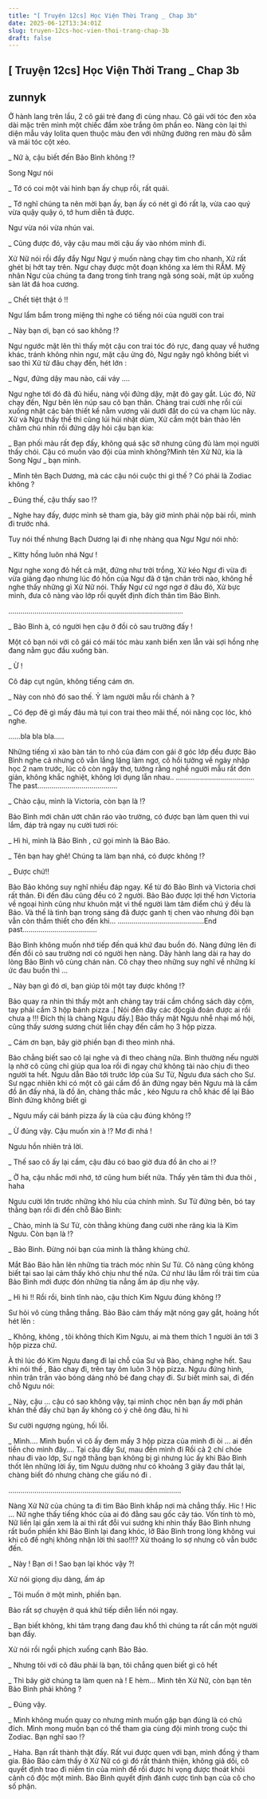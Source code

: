 ```yaml
---
title: "[ Truyện 12cs] Học Viện Thời Trang _ Chap 3b"
date: 2025-06-12T13:34:01Z
slug: truyen-12cs-hoc-vien-thoi-trang-chap-3b
draft: false
---
```


## [ Truyện 12cs] Học Viện Thời Trang _ Chap 3b

## zunnyk

Ở hành lang trên lầu, 2 cô gái trẻ đang đi cùng nhau. Cô gái với tóc đen xõa dài mặc trên mình một chiếc đầm xòe trắng ôm phần eo. Nàng còn lại thì diện mẫu váy lolita quen thuộc màu đen với những đường ren màu đỏ sẫm và mái tóc cột xéo.
 
_ Nữ à, cậu biết đến Bảo Bình không !?
 
Song Ngư nói 
 
_ Tớ có coi một vài hình bạn ấy chụp rồi, rất quái.
 
_ Tớ nghĩ chúng ta nên mời bạn ấy, bạn ấy có nét gì đó rất lạ, vừa cao quý vừa quậy quậy ó, tớ hum diễn tả được.
 
Ngư vừa nói vừa nhún vai.
 
_ Cũng được đó, vậy cậu mau mời cậu ấy vào nhóm mình đi.
 
Xử Nữ nói rồi đẩy đẩy Ngư Ngư ý muốn nàng chạy tìm cho nhanh. Xử rất ghét bị hớt tay trên. 
Ngư chạy được một đoạn không xa lém thì RẦM. Mỹ nhân Ngư của chúng ta đang trong tình trang ngã sóng soài, mặt úp xuống sàn lát đá hoa cương.
 
_ Chết tiệt thật ó !!
 
Ngư lẩm bẩm trong miệng thì nghe có tiếng nói của người con trai
 
_ Này bạn ơi, bạn có sao không !?
 
Ngư ngước mặt lên thì thấy một cậu con trai tóc đỏ rực, đang quay về hướng khác, tránh không nhìn ngư, mặt cậu ửng đỏ, Ngư ngây ngô không biết vì sao thì Xử từ đâu chạy đến, hét lớn :
 
_ Ngư, đứng dậy mau nào, cái váy ….
 
Ngư nghe tới đó đã đủ hiểu, nàng vội đứng dậy, mặt đỏ gay gắt. Lúc đó, Nữ chạy đến, Ngư bẽn lẽn núp sau cô bạn thân. Chàng trai cười nhẹ rồi cúi xuống nhặt các bản thiết kế nằm vương vãi dưới đất do cú va chạm lúc nãy. Xử và Ngư thấy thế thì cũng lúi húi nhặt dùm, Xử cầm một bản thảo lên chăm chú nhìn rồi đứng dậy hỏi cậu bạn kia:
 
_ Bạn phối màu rất đẹp đấy, không quá sặc sỡ nhưng cũng đủ làm mọi người thấy chói. Cậu có muốn vào đội của mình không?Mình tên Xử Nữ, kia là Song Ngư _ bạn mình.
 
_ Mình tên Bạch Dương, mà các cậu nói cuộc thi gì thế ? Có phải là Zodiac không ?
 
_ Đúng thế, cậu thấy sao !?
 
_ Nghe hay đấy, được mình sẽ tham gia, bây giờ mình phải nộp bài rồi, mình đi trước nhá.
 
Tuy nói thế nhưng Bạch Dương lại đi nhẹ nhàng qua Ngư Ngư nói nhỏ:
 
_ Kitty hồng luôn nhá Ngư !
 
Ngư nghe xong đỏ hết cả mặt, đứng như trời trồng, Xử kéo Ngư đi vừa đi vừa giảng đạo nhưng lúc đó hồn của Ngư đã ở tận chân trời nào, không hề nghe thấy những gì Xử Nữ nói.
Thấy Ngư cứ ngơ ngơ ở đâu đó, Xử bực mình, đưa cô nàng vào lớp rồi quyết định đích thân tìm Bảo Bình.
 
……………………………………….…………………………………..
 
_ Bảo Bình à, có người hẹn cậu ở đồi cỏ sau trường đấy !
 
Một cô bạn nói với cô gái có mái tóc màu xanh biển xen lẫn vài sợi hồng nhẹ đang nằm gục đầu xuống bàn. 
 
_ Ừ ! 
 
Cô đáp cụt ngũn, không tiếng cám ơn. 
 
_ Này con nhỏ đó sao thế. Ỷ làm người mẫu rồi chảnh à ?
 
_ Có đẹp đẽ gì mấy đâu mà tụi con trai theo mãi thế, nói năng cọc lóc, khó nghe.
 
……bla bla bla…..
 
Những tiếng xì xào bàn tán to nhỏ của đám con gái ở góc lớp đều được Bảo Bình nghe cả nhưng cô vẫn lẳng lặng làm ngơ, cô hồi tưởng về ngày nhập học 2 nam trước, lúc cô còn ngây thơ, tưởng rằng nghề người mẫu rất đơn giản, không khắc nghiệt, không lợi dụng lẫn nhau..
…………………………………The past………………………………….
 
_ Chào cậu, mình là Victoria, còn bạn là !?
 
Bảo Bình mới chân ướt chân ráo vào trường, có được bạn làm quen thì vui lắm, đáp trả ngay nụ cười tươi rói:
 
_ Hì hì, mình là Bảo Bình , cứ gọi mình là Bảo Bảo.
 
_ Tên bạn hay ghê! Chúng ta làm bạn nhá, có được không !?
 
_ Được chứ!!
 
Bảo Bảo không suy nghĩ nhiều đáp ngay.
          Kể từ đó Bảo Bình và Victoria chơi rất thân. Đi đến đâu cũng đều có 2 người. Bảo Bảo được lợi thế hơn Victoria về ngoại hình cũng như khuôn mặt vì thế người làm tâm điểm chú ý đều là Bảo. Và thế là tình bạn trong sáng đã được ganh tị chen vào nhưng đôi bạn vẫn còn thắm thiết cho đến khi…
…………………………………….End past……………………………….
 
Bảo Bình không muốn nhớ tiếp đến quá khứ đau buồn đó. Nàng đứng lên đi đến đồi cỏ sau trường nơi có người hẹn nàng.
Dãy hành lang dài ra hay do lòng Bảo Bình vô cùng chán nản. Cô chạy theo những suy nghĩ về những kí ức đau buồn thì …
 
_ Này bạn gì đó ơi, bạn giúp tôi một tay được không !?
 
Bảo quay ra nhìn thì thấy một anh chàng tay trái cầm chồng sách dày cộm, tay phải cầm 3 hộp bánh pizza .[ Nói đến đây các độcgiả đoán được ai rồi chưa ạ !!! Đích thị là chàng Ngưu đấy.] Bảo thấy mặt Ngưu nhễ nhại mồ hội, cũng thấy sương sương chút liền chạy đến cầm họ 3 hộp pizza.
 
_ Cám ơn bạn, bây giờ phiền bạn đi theo mình nhá.
 
Bảo chẳng biết sao cô lại nghe và đi theo chàng nữa. Bình thường nếu người lạ nhờ cô cũng chỉ giúp qua loa rồi đi ngay chứ không tài nào chịu đi theo người ta hết. Ngưu dẫn Bảo tới trước lớp của Sư Tử, Ngưu đưa sách cho Sư. Sư ngạc nhiên khi có một cô gái cầm đồ ăn đứng ngay bên Ngưu mà là cầm đồ ăn đấy nhá, là đồ ăn, chàng thắc mắc , kéo Ngưu ra chỗ khác để lại Bảo Bình đứng không biết gì 
 
_ Ngưu mấy cái bánh pizza ấy là của cậu đúng không !?
 
 
_ Ừ đúng vậy. Cậu muốn xin à !? Mơ đi nhá !
 
Ngưu hồn nhiên trả lời.
 
_ Thế sao cô ấy lại cầm, cậu đâu có bao giờ đưa đồ ăn cho ai !?
 
 
_ Ờ ha, cậu nhắc mới nhớ, tớ cũng hum biết nữa. Thấy yên tâm thì đưa thôi , haha 
 
Ngưu cười lớn trước những khó hĩu của chính mình. Sư Tử đứng bên, bó tay thằng bạn rồi đi đến chỗ Bảo Bình:
 
_ Chào, mình là Sư Tử, còn thằng khùng đang cười nhe răng kia là Kim Ngưu. Còn bạn là !?
 
_ Bảo Bình. Đừng nói bạn của mình là thằng khùng chứ.
 
Mắt Bảo Bảo hằn lên những tia trách móc nhìn Sư Tử. Cô nàng cũng không biết tại sao lại cảm thấy khó chịu như thế nữa. Cứ như lâu lắm rồi trái tim của Bảo Bình mới được đón những tia nắng ấm áp dịu nhẹ vậy.
 
_ Hì hì !! Rồi rồi, bình tĩnh nào, cậu thích Kim Ngưu đúng không !?
 
Sư hỏi vô cùng thẳng thắng. Bảo Bảo cảm thấy mặt nóng gay gắt, hoảng hốt hét lên :
 
_ Không, không , tôi không thích Kim Ngưu, ai mà them thích 1 người ăn tới 3 hộp pizza chứ.
 
À thì lúc đó Kim Ngưu đang đi lại chỗ của Sư và Bào, chàng nghe hết. Sau khi nói thế , Bảo chay đi, trên tay ôm luôn 3 hộp pizza. Ngưu đứng hình, nhìn trân trân vào bóng dáng nhỏ bé đang chạy đi. Sư biết mình sai, đi đến chỗ Ngưu nói:
 
_ Này, cậu … cậu có sao không vậy, tại mình chọc nên bạn ấy mới phản khán thế đấy chứ bạn ấy không có ý chê ông đâu, hì hì
 
Sư cười ngượng ngùng, hối lỗi.
 
_ Mình…. Mình buồn vì cô ấy đem mấy 3 hộp pizza của mình đi òi … ai đền tiền cho mình đây…. Tại cậu đấy Sư, mau đền mình đi
Rồi cả 2 chí chóe nhau đi vào lớp, Sư ngỡ thằng bạn không bị gì nhưng lúc ấy khi Bảo Bình thốt lên những lời ấy, tim Ngưu dường như có khoảng 3 giây đau thắt lại, chàng biết đó nhưng chàng che giấu nó đi .
 
…………………………………………………………………………..
 
Nàng Xử Nữ của chúng ta đi tìm Bảo Bình khắp nơi mà chẳng thấy. Hic ! Hic … Nữ nghe thấy tiếng khóc của ai đó đằng sau gốc cây táo. Vốn tính tò mò, Nữ liền lại gần xem là ai thì rất đỗi vui sướng khi nhìn thấy Bảo Bình nhưng rất buồn phiền khi Bảo Bình lại đang khóc, lỡ Bảo Bình trong lòng không vui khi cô đề nghị không nhận lời thì sao!!!? Xử thoáng lo sợ nhưng cô vẫn bước đến.
 
_ Này ! Bạn ơi ! Sao bạn lại khóc vậy ?!
 
Xử nói giọng dịu dàng, ấm áp
 
_ Tôi muốn ở một mình, phiền bạn.
 
Bảo rất sợ chuyện ở quá khứ tiếp diễn liền nói ngay.
 
_ Bạn biết không, khi tâm trạng đang đau khổ thì chúng ta rất cần một người bạn đấy.
 
Xử nói rồi ngồi phịch xuống cạnh Bảo Bảo.
 
_ Nhưng tôi với cô đâu phải là bạn, tôi chẳng quen biết gì cô hết 
 
_ Thì bây giờ chúng ta làm quen nà ! E hèm… Mình tên Xử Nữ, còn bạn tên Bảo Bình phải không ?
 
_ Đúng vậy.
 
_ Mình không muốn quay co nhưng mình muốn gặp bạn đúng là có chủ đích. Mình mong muốn bạn có thể tham gia cùng đội mình trong cuộc thi Zodiac. Bạn nghĩ sao !?
 
_ Haha. Bạn rất thành thật đấy. Rất vui được quen với bạn, mình đồng ý tham gia.
Bảo Bảo cảm thấy ở Xử Nữ có gì đó rất thánh thiện, không giả dối, cô quyết định trao đi niềm tin của mình để rồi được hi vọng được thoát khỏi cảnh cô độc một mình. Bảo Bình quyết định đánh cược tình bạn của cô cho số phận.